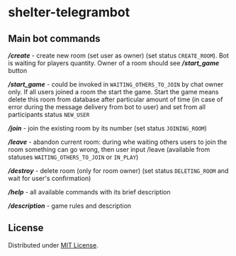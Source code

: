 # shelter-telegrambot

## Main bot commands

***/create*** - create new room (set user as owner) (set status `CREATE_ROOM`). Bot is waiting for players quantity.
Owner of a room should see ***/start_game*** button

***/start_game*** - could be invoked in `WAITING_OTHERS_TO_JOIN` by chat owner only. If all users joined a room the start the game.
Start the game means delete this room from database after particular amount of time (in case of error during
the message delivery from bot to user) and set from all participants status `NEW_USER`

***/join*** - join the existing room by its number (set status `JOINING_ROOM`)

***/leave*** - abandon current room: during whe waiting others users to join the room something can go wrong,
then user input /leave (available from statuses `WAITING_OTHERS_TO_JOIN` or `IN_PLAY`)

***/destroy*** - delete room (only for room owner) (set status `DELETING_ROOM` and wait for user's confirmation)

***/help*** - all available commands with its brief description

***/description*** - game rules and description


## License

Distributed under [MIT License](https://opensource.org/licenses/MIT).